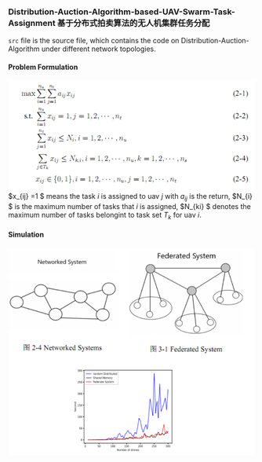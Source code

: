 
### Distribution-Auction-Algorithm-based-UAV-Swarm-Task-Assignment 基于分布式拍卖算法的无人机集群任务分配

``src`` file is the source file, which contains the code on Distribution-Auction-Algorithm under different network topologies.

#### Problem Formulation

![p](pic/model.png)
$x_{ij} =1 $ means the task $i$ is assigned to uav $j$ with $a_{ij}$ is the return, $N_{i} $ is the maximum number of tasks that $i$ is assigned, $N_{ki} $ denotes the maximum number of tasks belongint to task set $T_k$ for uav $i$.

#### Simulation

![p](pic/simulation.png)


